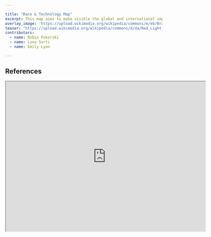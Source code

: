 ```yaml
---

title: "Race & Technology Map"
excerpt: This map aims to make visible the global and international implications different forms of technology have on understandings of race, which often remain obscured or are opaque. For example, the physical infrastructures that power Silicon Valley are connected to places like Guam, where a majority of the world's undersea communication cables are bundled. Or Project Green light in Detroit, which set up cameras a traffic lights to assist law enforcement, not only primarily tracks people in majority Black and Latino neighborhoods, it also has captured almost every Michigan resident. Where will this biometric data go? How will it be used by the police and other law enforcement agencies in the future? This map will aim to make those connections visible. 
overlay_image: 'https://upload.wikimedia.org/wikipedia/commons/e/eb/Bracelet_%C3%A9lectronique.JPG'
teaser: "https://upload.wikimedia.org/wikipedia/commons/d/da/Red_Light_Camera.jpg"
contributors:
  - name: Robin Pokorski
  - name: Luna Sarti
  - name: Emily Lyon 

---    
```


## References

[^1]: Alex Najibi. "Racial Discrimination in Face Recognition Technology” https://sitn.hms.harvard.edu/flash/2020/racial-discrimination-in-face-recognition-technology/


<iframe src="https://www.google.com/maps/d/u/0/embed?mid=18dK-laxJL2BtEFU0gN3j7apGHsuLcRMc" width="640" height="480"></iframe>
